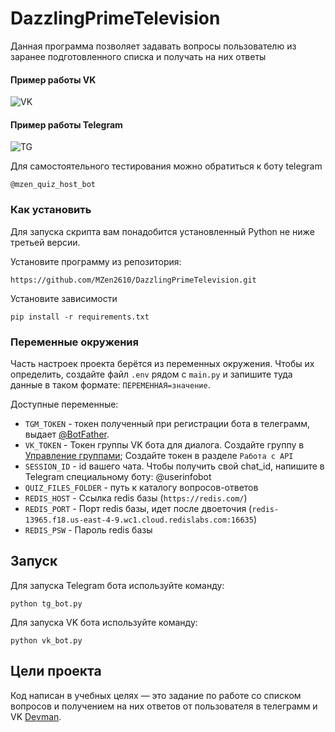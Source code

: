 # DazzlingPrimeTelevision
 Данная программа позволяет задавать вопросы пользователю из заранее подготовленного списка
 и получать на них ответы

#### Пример работы VK
![VK](https://dvmn.org/filer/canonical/1569215498/325/)

#### Пример работы Telegram
![TG](https://dvmn.org/filer/canonical/1569215494/324/)

Для самостоятельного тестирования можно обратиться к боту telegram
```
@mzen_quiz_host_bot
```
### Как установить

Для запуска скрипта вам понадобится установленный Python не ниже третьей версии.

Установите программу из репозитория:
```
https://github.com/MZen2610/DazzlingPrimeTelevision.git
```

Установите зависимости
```
pip install -r requirements.txt
```

### Переменные окружения

Часть настроек проекта берётся из переменных окружения. Чтобы их определить, 
создайте файл `.env` рядом с `main.py` и запишите туда данные в таком формате: 
`ПЕРЕМЕННАЯ=значение`.

Доступные переменные:
- `TGM_TOKEN` - токен полученный при регистрации бота в телеграмм, выдает [@BotFather](https://telegram.me/BotFather).
- `VK_TOKEN` - Токен группы VK бота для диалога. Создайте группу в 
[Управление группами](https://vk.com/groups?tab=admin); Создайте токен в разделе `Работа с API` 
- `SESSION_ID` - id вашего чата. Чтобы получить свой chat_id, напишите в Telegram специальному боту: @userinfobot
- `QUIZ_FILES_FOLDER` - путь к каталогу вопросов-ответов
- `REDIS_HOST` - Ссылка redis базы (`https://redis.com/`)
- `REDIS_PORT` - Порт redis базы, идет после двоеточия (`redis-13965.f18.us-east-4-9.wc1.cloud.redislabs.com:16635`)
- `REDIS_PSW` - Пароль redis базы

## Запуск

Для запуска Telegram бота используйте команду:
```
python tg_bot.py
```
Для запуска VK бота используйте команду:
```
python vk_bot.py
```

## Цели проекта

Код написан в учебных целях — это задание по работе со списком вопросов и получением на них ответов от пользователя 
в телеграмм и VK
[Devman](https://dvmn.org).